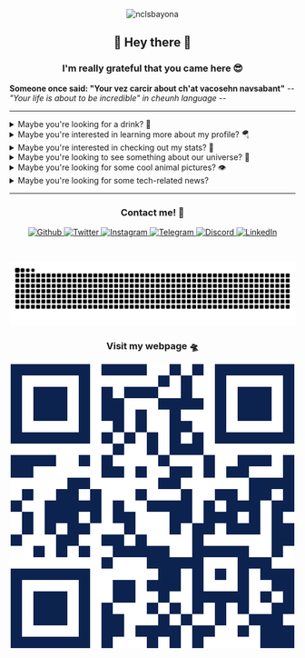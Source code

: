 <p align="center">

  <img src="https://socialify.git.ci/nclsbayona/nclsbayona/image?description=1&descriptionEditable=Come%20check%20my%20profile!&font=Bitter&pattern=Signal&theme=Dark" alt="nclsbayona" width="640" height="320" />

</p>

<h2 align="center">👋 Hey there 👋</h2>

<h3 align="center">I'm really grateful that you came here 😎</h3>

<!--p  align="center">
<img src="logo.png" alt="Logo" width="480">
</p-->



<p align="center">

  <strong align="center">Someone once said: &quot;Your vez carcir about ch'at vacosehn navsabant&quot;</strong>
  <i>-- &quot;Your life is about to be incredible&quot; in cheunh language --</i>

</p>

----

<details>
<summary>Maybe you're looking for a drink? 🍹</summary>
<br />
<h4 align="center">Aloha Fruit punch</h4>
<p align="center">

<img src="https://www.thecocktaildb.com/images/media/drink/wsyvrt1468876267.jpg" alt="Drink image" />

</p>
 
<h5 align="center">Non alcoholic - Punch / Party Drink</h5>

<h5 align="center">Neccesary ingredients</h5>
<table align="center">
<tr>
<td>
<table frame="box" rules="cols">
    <thead>
        <tr>
            <th style="padding-left: 1em; padding-right: 1em; text-align: center">Ingredient</th>
            <th style="padding-left: 1em; padding-right: 1em; text-align: center">Measure</th>
        </tr>
    </thead>
    <tbody>
        <tr>
            <td style="padding-left: 1em; padding-right: 1em; text-align: center; vertical-align: top">Water</td>
            <td style="padding-left: 1em; padding-right: 1em; text-align: center; vertical-align: top">3/4 cup </td>
        </tr>
        <tr>
            <td style="padding-left: 1em; padding-right: 1em; text-align: center; vertical-align: top">Ginger</td>
            <td style="padding-left: 1em; padding-right: 1em; text-align: center; vertical-align: top">2 tsp </td>
        </tr>
        <tr>
            <td style="padding-left: 1em; padding-right: 1em; text-align: center; vertical-align: top">Guava juice</td>
            <td style="padding-left: 1em; padding-right: 1em; text-align: center; vertical-align: top">2 cups </td>
        </tr>
        <tr>
            <td style="padding-left: 1em; padding-right: 1em; text-align: center; vertical-align: top">Lemon juice</td>
            <td style="padding-left: 1em; padding-right: 1em; text-align: center; vertical-align: top">1 1/2 tblsp </td>
        </tr>
        <tr>
            <td style="padding-left: 1em; padding-right: 1em; text-align: center; vertical-align: top">Pineapple</td>
            <td style="padding-left: 1em; padding-right: 1em; text-align: center; vertical-align: top">1 1/2 cup </td>
        </tr>
        <tr>
            <td style="padding-left: 1em; padding-right: 1em; text-align: center; vertical-align: top">Sugar</td>
            <td style="padding-left: 1em; padding-right: 1em; text-align: center; vertical-align: top">1 cup </td>
        </tr>
        <tr>
            <td style="padding-left: 1em; padding-right: 1em; text-align: center; vertical-align: top">Pineapple juice</td>
            <td style="padding-left: 1em; padding-right: 1em; text-align: center; vertical-align: top">3-4 cups </td>
        </tr>
    </tbody>
</table>
</td>
</tr>
</table>



<p align="center">
Add 1/4 cup water to ginger root. Boil 3 minutes. Strain. Add the liquid to the guava, lemon and pineapple juices. Make a syrup of sugar and remaining water. Cool. Combine with juices and pineapple. Chill throroughly.
</p>

----

</details>

<details>
<summary>Maybe you're interested in learning more about my profile? 🪂</summary>
<br />
<h5 align="center">👀 Visitor count</h5>
<p align="center">

<img src="https://profile-counter.glitch.me/nclsbayona/count.svg"/>

</p>
<p align="center">

<img src="https://img.shields.io/github/followers/nclsbayona?color=003153&logo=github&style=for-the-badge"/>
<img src="https://img.shields.io/github/last-commit/nclsbayona/nclsbayona?color=003153&logo=github&style=for-the-badge&label=Latest%20Profile%20Commit">

</p>
<p align="center">

<img src="https://github-profile-trophy.vercel.app/?username=nclsbayona&theme=dracula&no-frame=false&margin-w=5&margin-h=5&no-bg=true&column=4">

</p>

----

</details>
<details>
<summary>Maybe you're interested in checking out my stats? 🐣</summary>
<br />
<h4 align="center">General GitHub Stats 🌀</h4>

<p align="center">

<!--h5>😃 General Overview</h5-->
<img src="https://github-readme-stats.vercel.app/api?username=nclsbayona&show_icons=true&count_private=true&include_all_commits=true&locale=en&theme=tokyonight" width="260">

<!--h5>Life-Time Stats Overview 😃</h5-->
<img src="https://github-readme-streak-stats.herokuapp.com/?user=nclsbayona&theme=algolia" width="260">

</p>

<br />

<h4 align="center">🤖 Programming Languages Stats</h4>

<p align="center">

<!--h5>Most Used Languages Stats 💾</h5-->
<img src="https://github-readme-stats.vercel.app/api/top-langs/?username=nclsbayona&show_icons=true&locale=en&langs_count=5&theme=tokyonight">

</p>

<br />

<h4 align="center">⌚General Weekly-Stats</h4>
<table align="center">
<tr>
<td>
<table frame="box" rules="cols">
    <thead>
        <tr>
            <th style="padding-left: 1em; padding-right: 1em; text-align: center">Language name</th>
            <th style="padding-left: 1em; padding-right: 1em; text-align: center">Time spent</th>
        </tr>
    </thead>
    <tbody>
        <tr>
            <td style="padding-left: 1em; padding-right: 1em; text-align: center; vertical-align: top">Markdown</td>
            <td style="padding-left: 1em; padding-right: 1em; text-align: center; vertical-align: top">4 hours and 30 minutes</td>
        </tr>
        <tr>
            <td style="padding-left: 1em; padding-right: 1em; text-align: center; vertical-align: top">Java</td>
            <td style="padding-left: 1em; padding-right: 1em; text-align: center; vertical-align: top">0 hours and 10 minutes</td>
        </tr>
        <tr>
            <td style="padding-left: 1em; padding-right: 1em; text-align: center; vertical-align: top">Prolog</td>
            <td style="padding-left: 1em; padding-right: 1em; text-align: center; vertical-align: top">0 hours and 0 minutes</td>
        </tr>
    </tbody>
</table>
</td>
<td>
<table frame="box" rules="cols">
    <thead>
        <tr>
            <th style="padding-left: 1em; padding-right: 1em; text-align: center">OS name</th>
            <th style="padding-left: 1em; padding-right: 1em; text-align: center">Time spent</th>
        </tr>
    </thead>
    <tbody>
        <tr>
            <td style="padding-left: 1em; padding-right: 1em; text-align: center; vertical-align: top">Windows</td>
            <td style="padding-left: 1em; padding-right: 1em; text-align: center; vertical-align: top">4 hours and 41 minutes</td>
        </tr>
    </tbody>
</table>
</td>
</tr>
</table>

----
</details>

<details>
<summary>Maybe you're looking to see something about our universe? 🔭</summary>

<br />
<h4 align="center">Moon Io from Spacecraft Juno - ©️ NASA @ 2023-10-23</h4>
<p align="center">

<img src="https://apod.nasa.gov/apod/image/2310/IoFlyby_Juno_960.jpg" alt="Moon Io from Spacecraft Juno image" />

</p>
 
<h5 align="center">There goes another one!  Volcanoes on Jupiter's moon Io keep erupting. To investigate, NASA's robotic Juno spacecraft has begun a series of visits to this very strange moon. Io is about the size of Earth's moon, but because of gravitational flexing by Jupiter and other moons, Io's interior gets heated and its surface has become covered with volcanoes.  The featured image is from last week's flyby, passing within 12,000 kilometers above the dangerously active world. The surface of Io is covered with sulfur and frozen sulfur dioxide, making it appear yellow, orange and brown. As hoped, Juno flew by just as a volcano was erupting -- with its faint plume visible near the top of the featured image.  Studying Io's volcanoes and plumes helps humanity better understand how Jupiter's complex system of moons, rings, and auroras interact. Juno is scheduled to make two flybys of Io during the coming months that are almost 10 times closer: one in December and another in February 2024.   Help Wanted: Professional-astronomer level guest writers and assistant editors for APOD</h5>

----

</details>

<details>
<summary>Maybe you're looking for some cool animal pictures? 👁️</summary>

<br />
<table align="center">
<tr>
<td>
<img src="https://cdn.animality.xyz/dog/12.png" width="180"/>
</td>
<td>
<img src="https://cdn.animality.xyz/duck/21.png" width="180"/>
</td>
<td>
<img src="https://cdn.animality.xyz/fox/17.png" width="180"/>
</td>
</tr>
<tr>
<td>
<img src="https://cdn.animality.xyz/cat/24.png" width="180"/>
</td>
<td>
<img src="https://cdn.animality.xyz/bird/6.png" width="180"/>
</td>
<td>
<img src="https://cdn.animality.xyz/panda/17.png" width="180"/>
</td>
</tr>
<tr>
<td>
<img src="https://cdn.animality.xyz/redpanda/0.png" width="180"/>
</td>
<td>
<img src="https://cdn.animality.xyz/koala/16.png" width="180"/>
</td>
<td>
<img src="https://cdn.animality.xyz/whale/24.png" width="180"/>
</td>
</tr>
<tr>
<td>
<img src="https://cdn.animality.xyz/dolphin/12.png" width="180"/>
</td>
<td>
<img src="https://cdn.animality.xyz/kangaroo/4.png" width="180"/>
</td>
<td>
<img src="https://cdn.animality.xyz/rabbit/5.png" width="180"/>
</td>
</tr>
<tr>
<td>
<img src="https://cdn.animality.xyz/lion/18.png" width="180"/>
</td>
<td>
<img src="https://cdn.animality.xyz/bear/23.png" width="180"/>
</td>
<td>
<img src="https://cdn.animality.xyz/frog/20.png" width="180"/>
</td>
</tr>
<tr>
<td>
<img src="https://cdn.animality.xyz/penguin/18.png" width="180"/>
</td>
<td>
<img src="https://cdn.animality.xyz/axolotl/11.png" width="180"/>
</td>
<td>
<img src="https://cdn.animality.xyz/capybara/18.png" width="180"/>
</td>
</tr>
<tr>
<td>
<img src="https://cdn.animality.xyz/hedgehog/12.png" width="180"/>
</td>
<td>
<img src="https://cdn.animality.xyz/turtle/11.png" width="180"/>
</td>
<td>
<img src="https://cdn.animality.xyz/narwhal/9.png" width="180"/>
</td>
</tr>
<tr>
<td>
<img src="https://cdn.animality.xyz/squirrel/0.png" width="180"/>
</td>
<td>
<img src="https://cdn.animality.xyz/fish/3.png" width="180"/>
</td>
<td>
<img src="https://cdn.animality.xyz/horse/0.png" width="180"/>
</td>
</tr>
</table>

----

</details>


<details>
<summary>Maybe you're looking for some tech-related news? </summary>

<br />

<details>
<summary>5 tinted sunscreens you should pick if you fancy a no-make-up, dewy look - Harpers Bazaar India by Bazaar India</summary>
<p align="center">
<img src="https://akm-img-a-in.tosshub.com/lingo/hrb/images/story/202310/untitled-design-4-sixteen_nine.jpg" alt="5 tinted sunscreens you should pick if you fancy a no-make-up, dewy look - Harpers Bazaar India" />

<a href="https://www.harpersbazaar.in/beauty/story/if-you-fancy-a-no-make-up-dewy-look-tinted-sunscreen-is-your-way-697717-2023-10-22" > A one bottle wonder that deserves to be appreciated a lot more. </a> 
</p>
<br />

</details>

<details>
<summary>101 guide on how to buy a perfect yoga mat - Moneycontrol by Deepali Nandwani</summary>
<p align="center">
<img src="https://images.moneycontrol.com/static-mcnews/2023/10/tego-1-770x433.jpg" alt="101 guide on how to buy a perfect yoga mat - Moneycontrol" />

<a href="https://www.moneycontrol.com/news/health-and-fitness/101-guide-on-how-to-buy-a-perfect-yoga-mat-11579611.html" > How thick should your yoga mat be? What material is best in yoga mats? What are the top yoga mat brands? What size yoga mat should you pick? And more questions answered. </a> 
</p>
<br />

</details>

<details>
<summary>Oppo Find N3 Flip Sale Starts Today: Check Price, Bank Offers, Specifications, And More - Zee News by Zee Media Bureau</summary>
<p align="center">
<img src="https://english.cdn.zeenews.com/sites/default/files/2023/10/22/1302544-untitled-design-57.jpg" alt="Oppo Find N3 Flip Sale Starts Today: Check Price, Bank Offers, Specifications, And More - Zee News" />

<a href="https://zeenews.india.com/technology/oppo-find-n3-flip-sale-starts-today-check-price-bank-offers-specifications-and-more-2678408.html" > Launching foldable smartphone is the trend for now for the smartphone makers. Following suit, the Chinese tech giant OPPO has launched Find N3 Flip in India few days back. Now, the smartphone is all set to hit the market for the first time today, on October 2… </a> 
</p>
<br />

</details>

<details>
<summary>Samsung Galaxy Watch 4, Apple Watch SE 2, Amazfit Pop 3S and More Deals on Smartwatches During Amazon Sal... - Gadgets 360 by Gadgets 360 Staff</summary>
<p align="center">
<img src="https://i.gadgets360cdn.com/large/galaxy_watch_4_samsung_1694499272509.jpg" alt="Samsung Galaxy Watch 4, Apple Watch SE 2, Amazfit Pop 3S and More Deals on Smartwatches During Amazon Sal... - Gadgets 360" />

<a href="https://www.gadgets360.com/internet/features/amazon-great-indian-festival-best-deals-on-smartwatches-samsung-galaxy-watch-4-apple-watch-se-2-amazfit-pop-3s-4500997" > The Amazon Great Indian Festival sale is ongoing, bringing deep discounts and value-for-money offers on a wide variety of products and electronic devices. Smartphones, of course, are the major draw, but laptops, gaming consoles, tablets, PCs, computer accesso… </a> 
</p>
<br />

</details>

<details>
<summary>Gadgets 360 With Technical Guruji: OnePlus Launches Its First Foldable - NDTV by None</summary>
<p align="center">
<img src="https://i.ytimg.com/vi/u6Uyw193Sa0/maxresdefault.jpg" alt="Gadgets 360 With Technical Guruji: OnePlus Launches Its First Foldable - NDTV" />

<a href="https://www.youtube.com/watch?v=u6Uyw193Sa0" > About NDTV (English news channel):  NDTV is India's Most-Trusted News Broadcaster with the latest updates in news, sports, entertainment and much more from w... </a> 
</p>
<br />

</details>



</details>


----

<h3 align="center">Contact me! 📇</h3>

<p align="center">
<a href="https://github.com/nclsbayona" target="_blank">
 <img alt="Github" src="https://img.shields.io/badge/GitHub-%2312180E.svg?&style=for-the-badge&logo=Github&logoColor=white">
</a>
<a href="https://twitter.com/nclsbayona" target="_blank">
 <img alt="Twitter" src="https://img.shields.io/badge/twitter-%231DA1F2.svg?&style=for-the-badge&logo=twitter&logoColor=white">
</a>
<a href="https://instagram.com/nclsbayona" target="_blank">
 <img alt="Instagram" src="https://img.shields.io/badge/-INSTAGRAM-critical?&style=for-the-badge&logo=instagram&logoColor=white">
</a>
<a href="https://t.me/nclsbayona" target="_blank">
 <img alt="Telegram" src="https://img.shields.io/badge/-TELEGRAM-blue?&style=for-the-badge&logo=telegram&logoColor=white">
</a>
<a href="https://www.discord.com/channels/@nclsbayona#6681" target="_blank">
 <img alt="Discord" src="https://img.shields.io/badge/-DISCORD-darkblue?&style=for-the-badge&logo=discord&logoColor=white">
</a>
<a href="https://www.linkedin.com/in/nclsbayona" target="_blank">
 <img alt="LinkedIn" src="https://img.shields.io/badge/-LINKEDIN-lightblue?&style=for-the-badge&logo=linkedin&logoColor=white">
</a>

</p>

<br />


<p align="center">

<img src="https://raw.githubusercontent.com/nclsbayona/Daily.dev-devcard-books/output/github-contribution-grid-snake-sissa.svg">

</p>

<h3 align="center">Visit my webpage 🛸</h3>

<p align="center">

<a href="https://nclsbayona.github.io" target="_blank">
 <img src="QR.png">
</a>

</p>
